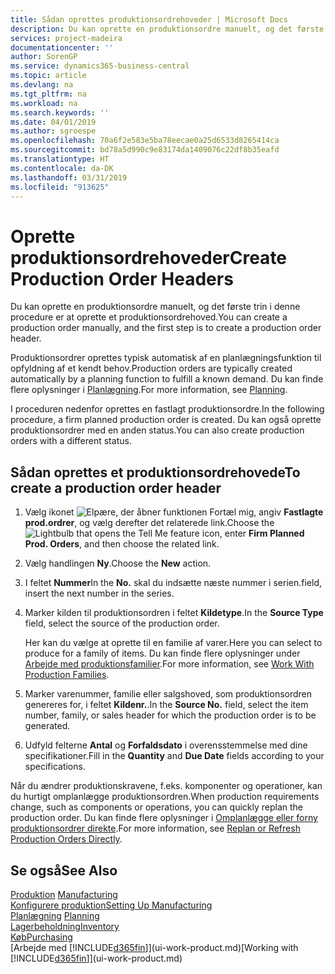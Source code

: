 ```yaml
---
title: Sådan oprettes produktionsordrehoveder | Microsoft Docs
description: Du kan oprette en produktionsordre manuelt, og det første trin i denne procedure er at oprette et produktionsordrehoved.
services: project-madeira
documentationcenter: ''
author: SorenGP
ms.service: dynamics365-business-central
ms.topic: article
ms.devlang: na
ms.tgt_pltfrm: na
ms.workload: na
ms.search.keywords: ''
ms.date: 04/01/2019
ms.author: sgroespe
ms.openlocfilehash: 70a6f2e583e5ba78eecae0a25d6533d8265414ca
ms.sourcegitcommit: bd78a5d990c9e83174da1409076c22df8b35eafd
ms.translationtype: HT
ms.contentlocale: da-DK
ms.lasthandoff: 03/31/2019
ms.locfileid: "913625"
---
```

# <a name="create-production-order-headers"></a><span data-ttu-id="15a10-103">Oprette produktionsordrehoveder</span><span class="sxs-lookup"><span data-stu-id="15a10-103">Create Production Order Headers</span></span>
<span data-ttu-id="15a10-104">Du kan oprette en produktionsordre manuelt, og det første trin i denne procedure er at oprette et produktionsordrehoved.</span><span class="sxs-lookup"><span data-stu-id="15a10-104">You can create a production order manually, and the first step is to create a production order header.</span></span>

<span data-ttu-id="15a10-105">Produktionsordrer oprettes typisk automatisk af en planlægningsfunktion til opfyldning af et kendt behov.</span><span class="sxs-lookup"><span data-stu-id="15a10-105">Production orders are typically created automatically by a planning function to fulfill a known demand.</span></span> <span data-ttu-id="15a10-106">Du kan finde flere oplysninger i [Planlægning](production-planning.md).</span><span class="sxs-lookup"><span data-stu-id="15a10-106">For more information, see [Planning](production-planning.md).</span></span>   

<span data-ttu-id="15a10-107">I proceduren nedenfor oprettes en fastlagt produktionsordre.</span><span class="sxs-lookup"><span data-stu-id="15a10-107">In the following procedure, a firm planned production order is created.</span></span> <span data-ttu-id="15a10-108">Du kan også oprette produktionsordrer med en anden status.</span><span class="sxs-lookup"><span data-stu-id="15a10-108">You can also create production orders with a different status.</span></span>  

## <a name="to-create-a-production-order-header"></a><span data-ttu-id="15a10-109">Sådan oprettes et produktionsordrehovede</span><span class="sxs-lookup"><span data-stu-id="15a10-109">To create a production order header</span></span>  
1.  <span data-ttu-id="15a10-110">Vælg ikonet ![Elpære, der åbner funktionen Fortæl mig](media/ui-search/search_small.png "Fortæl mig, hvad du vil foretage dig"), angiv **Fastlagte prod.ordrer**, og vælg derefter det relaterede link.</span><span class="sxs-lookup"><span data-stu-id="15a10-110">Choose the ![Lightbulb that opens the Tell Me feature](media/ui-search/search_small.png "Tell me what you want to do") icon, enter **Firm Planned Prod. Orders**, and then choose the related link.</span></span>  
2.  <span data-ttu-id="15a10-111">Vælg handlingen **Ny**.</span><span class="sxs-lookup"><span data-stu-id="15a10-111">Choose the **New** action.</span></span>  
3.  <span data-ttu-id="15a10-112">I feltet **Nummer**</span><span class="sxs-lookup"><span data-stu-id="15a10-112">In the **No.**</span></span> <span data-ttu-id="15a10-113">skal du indsætte næste nummer i serien.</span><span class="sxs-lookup"><span data-stu-id="15a10-113">field, insert the next number in the series.</span></span>  
4.  <span data-ttu-id="15a10-114">Marker kilden til produktionsordren i feltet **Kildetype**.</span><span class="sxs-lookup"><span data-stu-id="15a10-114">In the **Source Type** field, select the source of the production order.</span></span>

    <span data-ttu-id="15a10-115">Her kan du vælge at oprette til en familie af varer.</span><span class="sxs-lookup"><span data-stu-id="15a10-115">Here you can select to produce for a family of items.</span></span> <span data-ttu-id="15a10-116">Du kan finde flere oplysninger under [Arbejde med produktionsfamilier](production-how-work-family.md).</span><span class="sxs-lookup"><span data-stu-id="15a10-116">For more information, see [Work With Production Families](production-how-work-family.md).</span></span>
5.  <span data-ttu-id="15a10-117">Marker varenummer, familie eller salgshoved, som produktionsordren genereres for, i feltet **Kildenr.**.</span><span class="sxs-lookup"><span data-stu-id="15a10-117">In the **Source No.** field, select the item number, family, or sales header for which the production order is to be generated.</span></span>  
6.  <span data-ttu-id="15a10-118">Udfyld felterne **Antal** og **Forfaldsdato** i overensstemmelse med dine specifikationer.</span><span class="sxs-lookup"><span data-stu-id="15a10-118">Fill in the **Quantity** and **Due Date** fields according to your specifications.</span></span>  

<span data-ttu-id="15a10-119">Når du ændrer produktionskravene, f.eks. komponenter og operationer, kan du hurtigt omplanlægge produktionsordren.</span><span class="sxs-lookup"><span data-stu-id="15a10-119">When production requirements change, such as components or operations, you can quickly replan the production order.</span></span> <span data-ttu-id="15a10-120">Du kan finde flere oplysninger i [Omplanlægge eller forny produktionsordrer direkte](production-how-to-replan-refresh-production-orders.md).</span><span class="sxs-lookup"><span data-stu-id="15a10-120">For more information, see [Replan or Refresh Production Orders Directly](production-how-to-replan-refresh-production-orders.md).</span></span> 

## <a name="see-also"></a><span data-ttu-id="15a10-121">Se også</span><span class="sxs-lookup"><span data-stu-id="15a10-121">See Also</span></span>  
<span data-ttu-id="15a10-122">[Produktion](production-manage-manufacturing.md)  </span><span class="sxs-lookup"><span data-stu-id="15a10-122">[Manufacturing](production-manage-manufacturing.md)  </span></span>  
[<span data-ttu-id="15a10-123">Konfigurere produktion</span><span class="sxs-lookup"><span data-stu-id="15a10-123">Setting Up Manufacturing</span></span>](production-configure-production-processes.md)  
<span data-ttu-id="15a10-124">[Planlægning](production-planning.md)    </span><span class="sxs-lookup"><span data-stu-id="15a10-124">[Planning](production-planning.md)    </span></span>  
[<span data-ttu-id="15a10-125">Lagerbeholdning</span><span class="sxs-lookup"><span data-stu-id="15a10-125">Inventory</span></span>](inventory-manage-inventory.md)  
[<span data-ttu-id="15a10-126">Køb</span><span class="sxs-lookup"><span data-stu-id="15a10-126">Purchasing</span></span>](purchasing-manage-purchasing.md)  
<span data-ttu-id="15a10-127">[Arbejde med [!INCLUDE[d365fin](includes/d365fin_md.md)]](ui-work-product.md)</span><span class="sxs-lookup"><span data-stu-id="15a10-127">[Working with [!INCLUDE[d365fin](includes/d365fin_md.md)]](ui-work-product.md)</span></span>
